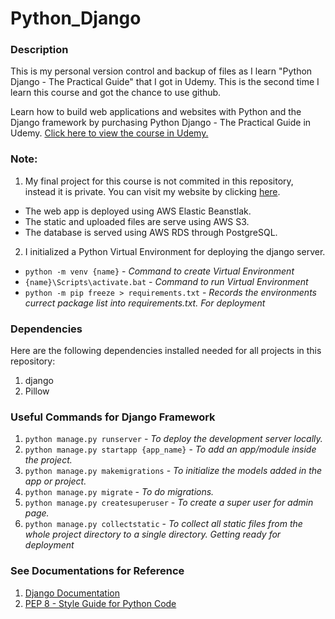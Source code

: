 # Python_Django

### Description
This is my personal version control and backup of files as I learn "Python Django - The Practical Guide" that I got in Udemy. This is the second time I learn this course and got the chance to use github.   
  
Learn how to build web applications and websites with Python and the Django framework by purchasing Python Django - The Practical Guide in Udemy. [Click here to view the course in Udemy.](https://www.udemy.com/course/python-django-the-practical-guide/)  

### Note:
1. My final project for this course is not commited in this repository, instead it is private. You can visit my website by clicking [here](http://django-blog3-env.eba-kjabuy9t.ap-southeast-2.elasticbeanstalk.com/).
- The web app is deployed using AWS Elastic Beanstlak.
- The static and uploaded files are serve using AWS S3.
- The database is served using AWS RDS through PostgreSQL.
2. I initialized a Python Virtual Environment for deploying the django server.  
- `python -m venv {name}` - *Command to create Virtual Environment*  
- `{name}\Scripts\activate.bat` - *Command to run Virtual Environment*  
- `python -m pip freeze > requirements.txt` - *Records the environments currect package list into requirements.txt. For deployment*

### Dependencies
Here are the following dependencies installed needed for all projects in this repository:
1. django
2. Pillow

### Useful Commands for Django Framework
1. `python manage.py runserver` - *To deploy the development server locally.*
2. `python manage.py startapp {app_name}` - *To add an app/module inside the project.*
3. `python manage.py makemigrations` - *To initialize the models added in the app or project.*
4. `python manage.py migrate` - *To do migrations.*
5. `python manage.py createsuperuser` - *To create a super user for admin page.*
6. `python manage.py collectstatic` - *To collect all static files from the whole project directory to a single directory. Getting ready for deployment*

### See Documentations for Reference
1. [Django Documentation](https://docs.djangoproject.com/en)
2. [PEP 8 - Style Guide for Python Code](https://peps.python.org/pep-0008/)